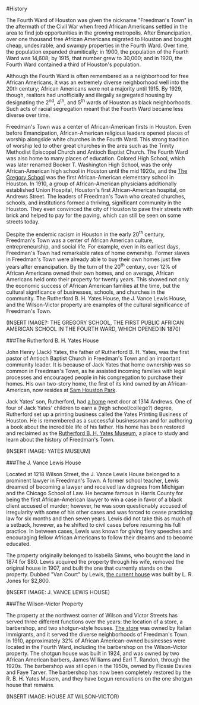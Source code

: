 #History

The Fourth Ward of Houston was given the nickname "Freedman's Town" in the aftermath of the Civil War when freed African Americans settled in the area to find job opportunities in the growing metropolis. After Emancipation, over one thousand free African Americans migrated to Houston and bought cheap, undesirable, and swampy properties in the Fourth Ward. Over time, the population expanded dramitically: in 1900, the population of the Fourth Ward was 14,608; by 1915, that number grew to 30,000; and in 1920, the Fourth Ward contained a third of Houston's population. 

Although the Fourth Ward is often remembered as a neighborhood for free African Americans, it was an extremely diverse neighborhood well into the 20th century; African Americans were not a majority  until 1915. By 1929, though, realtors had unofficially and illegally segregated housing by designating the 2<sup>nd</sup>, 4<sup>th</sup>, and 5<sup>th</sup> wards of Houston as black neighborhoods. Such acts of racial segregation meant that the Fourth Ward became less diverse over time.

Freedman's Town was a center of African-American firsts in Houston. Even before Emancipation, African-American religious leaders opened places of worship alongside white churches in the Fourth Ward. This strong tradition of worship led to other great churches in the area such as the Trinity Methodist Episcopal Church and Antioch Baptist Church. The Fourth Ward was also home to many places of education. Colored High School, which was later renamed Booker T. Washington High School, was the only African-American high school in Houston until the mid 1920s, and the [The Gregory School](http://www.youtube.com/watch?v=9ucfzIhBsR8&list=UUuXhswcQ63ROYe0JmUuNdzQ) was the first African-American elementary school in Houston. In 1910, a group of African-American physicians additionally established Union Hospital, Houston's first African-American hospital, on Andrews Street. The leaders of Freedman's Town who created churches, schools, and institutions formed a thriving, significant community in the Houston. They even convinced the city of Houston to pave their streets with brick and helped to pay for the paving, which can still be seen on some streets today. 

Despite the endemic racism in Houston in the early 20<sup>th</sup> century, Freedman's Town was a center of African American culture, entrepreneurship, and social life. For example, even in its earliest days, Freedman's Town had remarkable rates of home ownership. Former slaves in Freedman's Town were already able to buy their own homes just five years after emancipation. By the turn of the 20<sup>th</sup> century, over 12% of African Americans owned their own homes, and on average, African Americans held onto their property for twenty years. This showed not only the economic success of African American families at the time, but the cultural significance of businesses, schools, and churches in the community. The Rutherford B. H. Yates House, the J. Vance Lewis House, and the Wilson-Victor property are examples of the cultural significance of Freedman's Town.

(INSERT IMAGE?: THE GREGORY SCHOOL, THE FIRST PUBLIC AFRICAN AMERICAN SCHOOL IN THE FOURTH WARD, WHICH OPENED IN 1870)

###The Rutherford B. H. Yates House

John Henry (Jack) Yates, the father of Rutherford B. H. Yates, was the first pastor of Antioch Baptist Church in Freedman's Town and an important community leader. It is because of Jack Yates that home ownership was so common in Freedman's Town, as he assisted incoming families with legal processes and encouraged people in his congregation to purchase their homes. His own two-story home, the first of its kind owned by an African-American, now resides at [Sam Houston Park](http://www.heritagesociety.org/yates.html). 

Jack Yates' son, Rutherford, had [a home](http://www.youtube.com/watch?v=lkZZ0VMjJHI&list=UUuXhswcQ63ROYe0JmUuNdzQ) next door at 1314 Andrews. One of four of Jack Yates' children to earn a (high school/college?) degree, Rutherford set up a printing business called the Yates Printing Business of Houston. He is remembered as a successful businessman and for authoring a book about the incredible life of his father. His home has been restored and reclaimed as the [Rutherford B. H. Yates Museum](http://www.publicarchaeology.org/yates/index.html), a place to study and learn about the history of Freedman's Town.

(INSERT IMAGE: YATES MUSEUM)

###The J. Vance Lewis House

Located at 1218 Wilson Street, the J. Vance Lewis House belonged to a prominent lawyer in Freedman's Town. A former school teacher, Lewis dreamed of becoming a lawyer and received law degrees from Michigan and the Chicago School of Law. He became famous in Harris County for being the first African-American lawyer to win a case in favor of a black client accused of murder; however, he was soon questionably accused of irregularity with some of his other cases and was forced to cease practicing law for six months and then seven years. Lewis did not take this as much of a setback, however, as he shifted to civil cases before resuming his full practice. In between cases, Lewis was known for giving fiery speeches and encouraging fellow African Americans to follow their dreams and to become educated.  

The property originally belonged to Isabella Simms, who bought the land in 1874 for $80. Lewis acquired the property through his wife, removed the original house in 1907, and built the one that currently stands on the property. Dubbed "Van Court" by Lewis, [the current house](http://www.youtube.com/watch?v=lbkmNfGZ3BM) was built by L. R. Jones for $2,800. 

(INSERT IMAGE: J. VANCE LEWIS HOUSE)

###The Wilson-Victor Property

The property at the northwest corner of Wilson and Victor Streets has served three different functions over the years: the location of a store, a barbershop, and two shotgun-style houses. [The store](http://www.youtube.com/watch?v=60NnHbpCTC0&list=UUuXhswcQ63ROYe0JmUuNdzQ) was owned by Italian immigrants, and it served the diverse neighborhoods of Freedman's Town. In 1910, approximately 32% of African American-owned businesses were located in the Fourth Ward, including the barbershop on the Wilson-Victor property. The shotgun house was built in 1924, and was owned by two African American barbers, James Williams and Earl T. Randon, through the 1920s. The barbershop was stil open in the 1950s, owned by Flossie Davies and Faye Tarver. The barbershop has now been completely restored by the R. B. H. Yates Musem, and they have begun renovations on the one shotgun house that remains. 

(INSERT IMAGE: HOUSE AT WILSON-VICTOR)
